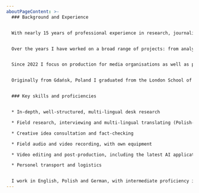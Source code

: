 ```yaml
---
aboutPageContent: >-
  ### Background and Experience


  With nearly 15 years of professional experience in research, journalism and project management, I am level-headed and responsible, while staying curious and creative.


  Over the years I have worked on a broad range of projects: from analysing pharma industry policy to coordinating strategy development at a major bank, from organising government-level public consultations to running an impactful podcast/newsletter combo during the COVID-19 pandemic.


  Since 2022 I focus on production for media organisations as well as producing my own content. 


  Originally from Gdańsk, Poland I graduated from the London School of Economics and Political Science as well as the National University of Singapore, with a concentration in social studies and public policy.


  ### Key skills and proficiencies


  * In-depth, well-structured, multi-lingual desk research

  * Field research, interviewing and multi-lingual translating (Polish-German-English)

  * Creative idea consultation and fact-checking

  * Field audio and video recording, with own equipment

  * Video editing and post-production, including the latest AI applications

  * Personel transport and logistics


  I work in English, Polish and German, with intermediate proficiency in Russian and Ukrainian.
---
```

